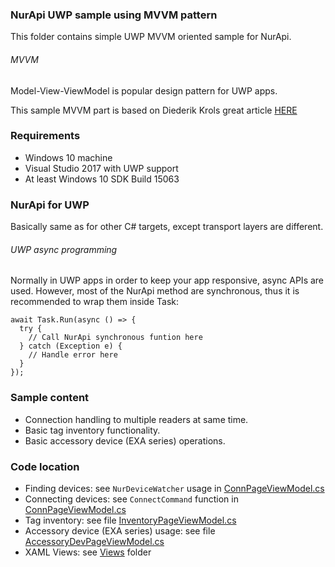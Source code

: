 ### NurApi UWP sample using MVVM pattern

This folder contains simple UWP MVVM oriented sample for NurApi.

###### MVVM
Model-View-ViewModel is popular design pattern for UWP apps.

This sample MVVM part is based on Diederik Krols great article [HERE](https://xamlbrewer.wordpress.com/2017/02/06/building-splitview-navigation-in-uwp/)

### Requirements
- Windows 10 machine
- Visual Studio 2017 with UWP support
- At least Windows 10 SDK Build 15063

### NurApi for UWP
Basically same as for other C# targets, except transport layers are different.

###### UWP async programming
Normally in UWP apps in order to keep your app responsive, async APIs are used.
However, most of the NurApi method are synchronous, thus it is recommended to wrap them inside Task:
```
await Task.Run(async () => {
  try {
    // Call NurApi synchronous funtion here
  } catch (Exception e) {
    // Handle error here
  }
});
```

### Sample content
- Connection handling to multiple readers at same time.
- Basic tag inventory functionality.
- Basic accessory device (EXA series) operations.

### Code location
- Finding devices: see `NurDeviceWatcher` usage in [ConnPageViewModel.cs](ViewModels/ConnPageViewModel.cs)
- Connecting devices: see `ConnectCommand` function in [ConnPageViewModel.cs](ViewModels/ConnPageViewModel.cs)
- Tag inventory: see file [InventoryPageViewModel.cs](ViewModels/InventoryPageViewModel.cs)
- Accessory device (EXA series) usage: see file [AccessoryDevPageViewModel.cs](ViewModels/AccessoryDevPageViewModel.cs)
- XAML Views: see [Views](Views) folder
